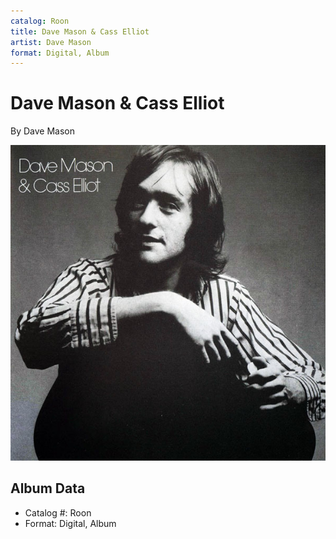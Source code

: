 ```yaml
---
catalog: Roon
title: Dave Mason & Cass Elliot
artist: Dave Mason
format: Digital, Album
---
```


# Dave Mason & Cass Elliot

By Dave Mason

![](../../assets/albumcovers/Dave_Mason-Dave_Mason_and_Cass_Elliot.png)

## Album Data

- Catalog #: Roon
- Format: Digital, Album

